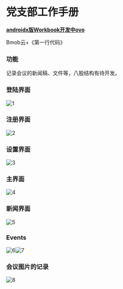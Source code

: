 



# 党支部工作手册

[**androidx版Workbook开发中ovo**](https://github.com/ShuzhaoXie/Workbook)

Bmob云+《第一行代码》

### 功能

记录会议的新闻稿、文件等，八股结构有待开发。

### 登陆界面

![1](asserts/login.jpg)

### 注册界面

![2](asserts/Register.jpg)

### 设置界面

![3](asserts/Settings.jpg)

### 主界面

![4](asserts/Homepage.jpg)

### 新闻界面

![5](asserts/News.jpg)

### Events

![6](asserts/event_1.jpg)![7](asserts/Event_2.jpg)

### 会议图片的记录

![8](asserts/recording.jpg)

